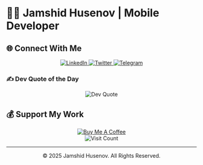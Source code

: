 # 👨‍💻 Jamshid Husenov | Mobile Developer



## 🌐 Connect With Me

<div align="center">
  <a href="https://linkedin.com/in/jamshidhusenov">
    <img src="https://img.shields.io/badge/LinkedIn-%230077B5.svg?style=for-the-badge&logo=linkedin&logoColor=white" alt="LinkedIn" />
  </a>
  <a href="https://twitter.com/jamshidhusenov">
    <img src="https://img.shields.io/badge/Twitter-%231DA1F2.svg?style=for-the-badge&logo=Twitter&logoColor=white" alt="Twitter" />
  </a>
  <a href="https://t.me/jamshidhusenov">
    <img src="https://img.shields.io/badge/Telegram-2CA5E0?style=for-the-badge&logo=telegram&logoColor=white" alt="Telegram" />
  </a>
</div>

### ✍️ Dev Quote of the Day
<div align="center">
  <img src="https://quotes-github-readme.vercel.app/api?type=horizontal&theme=radical" alt="Dev Quote" />
</div>

## 💰 Support My Work
<div align="center">
  <a href="https://buymeacoffee.com/yourusername">
    <img src="https://img.shields.io/badge/Buy%20Me%20a%20Coffee-ffdd00?style=for-the-badge&logo=buy-me-a-coffee&logoColor=black" alt="Buy Me A Coffee" />
  </a>
</div>

<div align="center">
  <img src="https://visitcount.itsvg.in/api?id=jamshidhusenov&icon=0&color=0" alt="Visit Count" />
</div>

---
<div align="center">
  <p>© 2025 Jamshid Husenov. All Rights Reserved.</p>
</div>
